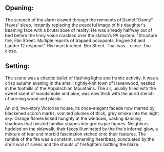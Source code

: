 ## Opening:

The screech of the alarm clawed through the remnants of Daniel "Danny" Hayes' sleep, instantly replacing the peaceful image of his daughter's beaming face with a brutal dose of reality. He was already halfway out of bed before the tinny voice crackled over the station’s PA system: "Structure fire, Elm Street. Multiple reports of trapped occupants. Engine 24 and Ladder 12 respond." His heart lurched. Elm Street. That was… close. Too close.

## Setting:

The scene was a chaotic ballet of flashing lights and frantic activity. It was a crisp autumn evening in the small, tightly-knit town of Havenwood, nestled in the foothills of the Appalachian Mountains. The air, usually filled with the sweet scent of woodsmoke and pine, was now thick with the acrid stench of burning wood and plastic.

An old, two-story Victorian house, its once-elegant facade now marred by blackened scorch marks, vomited plumes of thick, grey smoke into the night sky. Orange flames licked hungrily at the windows, casting dancing shadows that twisted familiar shapes into grotesque figures. Neighbors huddled on the sidewalk, their faces illuminated by the fire's infernal glow, a mixture of fear and morbid fascination etched onto their features. The rumble of the fire was a constant, unnerving heartbeat, punctuated by the shrill wail of sirens and the shouts of firefighters battling the blaze.
